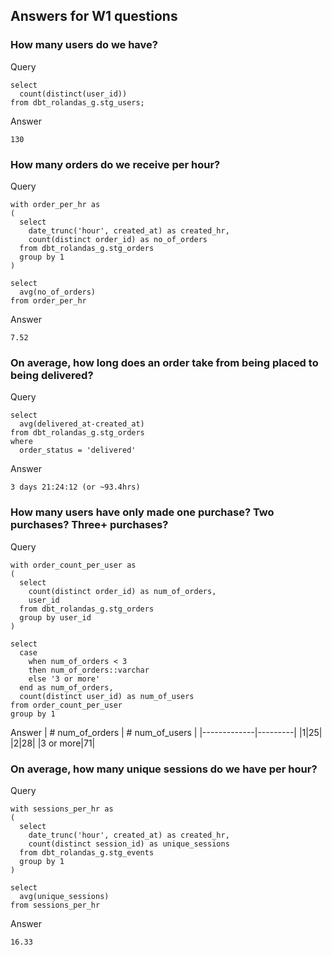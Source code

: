 ## Answers for W1 questions

### How many users do we have?

Query
```
select 
  count(distinct(user_id)) 
from dbt_rolandas_g.stg_users;
```

Answer
```
130
```

### How many orders do we receive per hour?

Query
```
with order_per_hr as
(
  select
    date_trunc('hour', created_at) as created_hr,
    count(distinct order_id) as no_of_orders
  from dbt_rolandas_g.stg_orders
  group by 1
)

select 
  avg(no_of_orders) 
from order_per_hr
```

Answer
```
7.52
```

### On average, how long does an order take from being placed to being delivered?

Query
```
select 
  avg(delivered_at-created_at)
from dbt_rolandas_g.stg_orders
where
  order_status = 'delivered'
```

Answer
```
3 days 21:24:12 (or ~93.4hrs)
```

### How many users have only made one purchase? Two purchases? Three+ purchases?

Query
```
with order_count_per_user as
(
  select 
    count(distinct order_id) as num_of_orders,
    user_id
  from dbt_rolandas_g.stg_orders
  group by user_id
)

select
  case 
    when num_of_orders < 3 
    then num_of_orders::varchar
    else '3 or more'
  end as num_of_orders,
  count(distinct user_id) as num_of_users
from order_count_per_user
group by 1
```

Answer
| # num_of_orders | # num_of_users |
|-------------|---------|
|1|25|
|2|28|
|3 or more|71|

### On average, how many unique sessions do we have per hour?

Query
```
with sessions_per_hr as
(
  select
    date_trunc('hour', created_at) as created_hr,
    count(distinct session_id) as unique_sessions
  from dbt_rolandas_g.stg_events
  group by 1
)

select 
  avg(unique_sessions) 
from sessions_per_hr
```

Answer
```
16.33
```